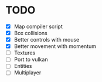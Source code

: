 # TODO
- [x] Map compiler script
- [x] Box collisions
- [x] Better controls with mouse
- [x] Better movement with momentum
- [ ] Textures
- [ ] Port to vulkan
- [ ] Entities
- [ ] Multiplayer
